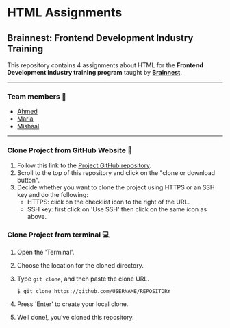# HTML Assignments

## Brainnest: Frontend Development Industry Training

This repository contains 4 assignments about HTML for the **Frontend Development industry training program** taught by [**Brainnest**](https://www.brainnest.consulting/).

---

### Team members 💪

- [Ahmed](https://github.com/ATamer24)
- [Maria](https://github.com/cotebarrientos)
- [Mishaal](https://github.com/m-alkhudair)

---

### Clone Project from GitHub Website 📁

1. Follow this link to the [Project GitHub repository](https://github.com/cotebarrientos/html-assignments).
2. Scroll to the top of this repository and click on the "clone or download button".
3. Decide whether you want to clone the project using HTTPS or an SSH key and do the following:
   - HTTPS: click on the checklist icon to the right of the URL.
   - SSH key: first click on 'Use SSH' then click on the same icon as above.

### Clone Project from terminal 💻

1.  Open the 'Terminal'.
2.  Choose the location for the cloned directory.
3.  Type `git clone`, and then paste the clone URL.

        $ git clone https://github.com/USERNAME/REPOSITORY

4.  Press 'Enter' to create your local clone.
5.  Well done!, you've cloned this repository.
